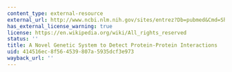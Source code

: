 ```yaml
---
content_type: external-resource
external_url: http://www.ncbi.nlm.nih.gov/sites/entrez?Db=pubmed&Cmd=ShowDetailView&TermToSearch=2547163&ordinalpos=7&itool=EntrezSystem2.PEntrez.Pubmed.Pubmed_ResultsPanel.Pubmed_RVDocSum
has_external_license_warning: true
license: https://en.wikipedia.org/wiki/All_rights_reserved
status: ''
title: A Novel Genetic System to Detect Protein-Protein Interactions
uid: 414516ec-8f56-4539-807a-5935dcf3e973
wayback_url: ''
---
```

